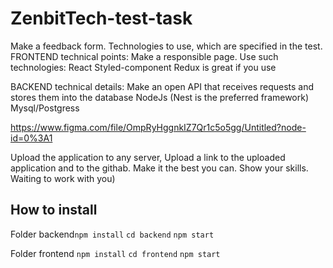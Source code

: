 # ZenbitTech-test-task

Make a feedback form.
Technologies to use, which are specified in the test.
FRONTEND technical points:
Make a responsible page. Use such technologies:
React
Styled-component
Redux is great if you use

BACKEND technical details:
Make an open API that receives requests and stores them into the
database
NodeJs (Nest is the preferred framework)
Mysql/Postgress

https://www.figma.com/file/OmpRyHggnkIZ7Qr1c5o5gg/Untitled?node-id=0%3A1

Upload the application to any server,
Upload a link to the uploaded application and to the githab.
Make it the best you can. Show your skills. Waiting to work with you)

## How to install
Folder backend<code>npm install</code>
<code>cd backend</code>
<code>npm start</code>

Folder frontend <code>npm install</code>
<code>cd frontend</code>
<code>npm start</code>
